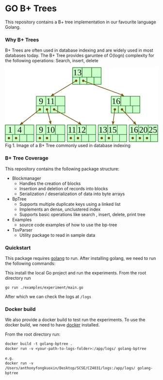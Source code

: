 # GO B+ Trees

This repository contains a B+ tree implementation in our favourite language Golang.

### Why B+ Trees
B+ Trees are often used in database indexing and are widely used in most databases today. The B+ Tree provides garuntee of O(logn) complexity for the following operations: Search, insert, delete

![image](./assets/b-plus-tree.png)
Fig 1. Image of a B+ Tree commonly used in database indexing

### B+ Tree Coverage

This repository contains the following package structure:

- Blockmanager
  - Handles the creation of blocks
  - Insertion and deletion of records into blocks
  - Serialization / deserialization of data into byte arrays
- BpTree
  - Supports multiple duplicate keys using a linked list
  - Implements an dense, unclustered index
  - Supports basic operations like search , insert, delete, print tree
- Examples
  - source code examples of how to use the bp-tree
- TsvParser
  - Utility package to read in sample data


### Quickstart

This package requires [golang](https://golang.org/) to run. After installing golang, we need to run the following commands:

This install the local Go project and run the experiments. From the root directory run
~~~
go run ./examples/experiment/main.go
~~~

After which we can check the logs at `/logs`

### Docker build

We also provide a docker build to test run the experiments. To use the docker build, we need to have [docker](https://www.docker.com/products/docker-desktop) installed.

From the root directory run:
~~~
docker build -t golang-bptree .
docker run -v <your-path-to-logs-folder>:/app/logs/ golang-bptree 

e.g.
docker run -v /Users/anthonyfongkuoxin/Desktop/SCSE/CZ4031/logs:/app/logs/ golang-bptree 
~~~


